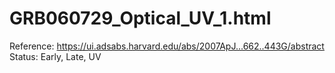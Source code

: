 # GRB060729_Optical_UV_1.html

Reference: https://ui.adsabs.harvard.edu/abs/2007ApJ...662..443G/abstract
Status: Early, Late, UV